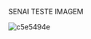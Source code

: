 SENAI TESTE IMAGEM 

![c5e5494e](https://user-images.githubusercontent.com/103609825/164120616-3671bcf1-e5e9-4174-8060-5dc5fd1ef6af.png)
